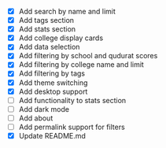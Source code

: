 - [x] Add search by name and limit
- [x] Add tags section
- [x] Add stats section
- [x] Add college display cards
- [x] Add data selection
- [x] Add filtering by school and qudurat scores
- [x] Add filtering by college name and limit
- [x] Add filtering by tags
- [x] Add theme switching
- [x] Add desktop support
- [ ] Add functionality to stats section
- [ ] Add dark mode
- [ ] Add about
- [ ] Add permalink support for filters
- [x] Update README.md

